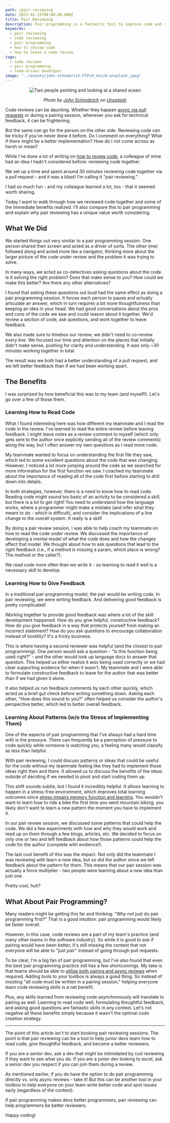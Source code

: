 ```yaml
---
path: /pair-reviewing
date: 2023-02-15T00:00:00.000Z
title: Pair Reviewing
description: Pair programming is a fantastic tool to improve code and share knowledge. Pair reviewing can be just as beneficial and I think you should give it a try.
keywords:
  - pair reviewing
  - code reviewing
  - pair programming
  - how to review code
  - how to leave a code review
tags:
  - code reviews
  - pair programming
  - team-driven developer
image: "../assets/john-schnobrich-FlPc9_VocJ4-unsplash.jpeg"
---
```


<center>

![Two people pointing and looking at a shared sceen](../assets/john-schnobrich-FlPc9_VocJ4-unsplash.jpeg)

<i> 

Photo by <a href="https://unsplash.com/@johnschno?utm_source=unsplash&utm_medium=referral&utm_content=creditCopyText">John Schnobrich</a> on <a href="https://unsplash.com/photos/FlPc9_VocJ4?utm_source=unsplash&utm_medium=referral&utm_content=creditCopyText">Unsplash</a>
  
  
</i>

</center>

Code reviews can be daunting. Whether they happen [async via pull requests](https://dangoslen.me/blog/the-four-types-of-code-reviews/) or during a pairing session, whenever you ask for technical feedback, it can be frightening.

But the same can go for the person on the other side. Reviewing code can be tricky if you've never done it before. Do I comment on everything? What if there might be a better implementation? How do I not come across as harsh or mean?

While I've done a lot of writing on [how to review code](https://dangoslen.me/blog/whats-the-point-to-code-reviews-anyway/), a colleague of mine had an idea I hadn't considered before: reviewing code together.

We set up a time and spent around 30 minutes reviewing code together via a pull request - and it was a blast! I'm calling it "pair reviewing."

I had so much fun - and my colleague learned a lot, too - that it seemed worth sharing.

Today I want to walk through how we reviewed code together and some of the immediate benefits realized. I'll also compare this to pair programming and explain why pair reviewing has a unique value worth considering.

## What We Did

We started things out very similar to a pair programming session. One person shared their screen and acted as a driver of sorts. The other (me) followed along and acted more like a navigator, thinking more about the larger picture of the code under review and the problem it was trying to solve.

In many ways, we acted as co-detectives asking questions about the code. Is it solving the right problem? Does that make sense to you? How could we make this better? Are there any other alternatives?

I found that asking these questions out loud had the same effect as doing a pair programming session. It forces each person to pause and actually articulate an answer, which in turn requires a bit more thoughtfulness than keeping an idea in your head. We had good conversations about the pros and cons of the code we saw and could reason about it together. We'd review a section of code, ask questions, and work together to leave feedback.

We also made sure to timebox our review; we didn't need to co-review every line. We focused our time and attention on the places that initially didn't make sense, pushing for clarity and understanding. It was only ~30 minutes working together in total. 

The result was we both had a better understanding of a pull request, and we left better feedback than if we had been working apart.

## The Benefits

I was surprised by how beneficial this was to my team (and myself!). Let's go over a few of those them.

### Learning How to Read Code

What I found interesting here was how different my teammate and I read the code in the review. I've learned to read the entire review before leaving feedback. I might leave notes as a review comment to myself (which only gets sent to the author once explicitly sending all of the review comments) along the way, but I often answer my own questions as I read more code.

My teammate wanted to focus on understanding the first file they saw, which led to some excellent questions about the code that was changing. However, I noticed a lot more jumping around the code as we searched for more information for the first function we saw. I coached my teammate about the importance of reading all of the code first before starting to drill down into details.

In both strategies, however, there is a need to know how to read code. Reading code might sound too basic of an activity to be considered a skill, but there is a lot to get right! You need to understand how the language works, where a programmer might make a mistake (and infer what they meant to do - which is difficult), and consider the implications of a line change to the overall system. It really is a skill!

By doing a pair review session, I was able to help coach my teammate on how to read the code under review. We discussed the importance of developing a mental model of what the code does and how the changes affect that model. We thought about how to ask questions that lead to the right feedback (i.e., if a method is missing a param, which place is wrong? The method or the caller?).

We read code more often than we write it - so learning to read it well is a necessary skill to develop.

### Learning How to Give Feedback

In a traditional pair programming model, the pair would be writing code. In pair reviewing, we were writing feedback. And delivering good feedback is pretty complicated! 

Working together to provide good feedback was where a lot of the skill development happened. How do you give helpful, constructive feedback? How do you give feedback in a way that protects yourself from making an incorrect statement? How do you ask questions to encourage collaboration instead of hostility? It's a tricky business.

This is where having a second reviewer was helpful (and the closest to pair programming). One person would ask a question - "Is this function being used right?" - and the other would look up language docs to answer that question. This helped us either realize it _was_ being used correctly or we had clear supporting evidence for when it wasn't. My teammate and I were able to formulate constructive feedback to leave for the author that was better than if we had given it alone. 

It also helped us run feedback comments by each other quickly, which acted as a brief gut check before writing something down. Asking each other, "How does this sound to you?" often helped us consider the author's perspective better, which led to better overall feedback.

### Learning About Patterns (w/o the Stress of Implementing Them)

One of the aspects of pair programming that I've always had a hard time with is the pressure. There can frequently be a perception of pressure to code quickly while someone is watching you, a feeling many would classify as less than helpful. 

With pair reviewing, I could discuss patterns or ideas that could be useful for the code without my teammate feeling like they had to implement those ideas right then and there. It allowed us to discuss the benefits of the ideas outside of deciding if we needed to pivot and start coding them up.

This shift sounds subtle, but I found it incredibly helpful. It allows learning to happen in a stress-free environment, which improves total learning outcomes since [stress impairs memory function and learning](http://brainrules.net/stress/). You wouldn't want to learn how to ride a bike the first time you went mountain biking; you likely don't want to learn a new pattern the moment you have to implement it.

In our pair review session, we discussed some patterns that could help the code. We did a few experiments with how and why they would work and read up on them through a few blogs, articles, etc. We decided to focus on only one or two and left feedback about how those patterns could help the code for the author (complete with evidence!).

The last cool benefit of this was the impact. Not only did the teammate I was reviewing with learn a new idea, but so did the author since we left feedback about the pattern for them. This means that our pair session was actually a force multiplier - two people were learning about a new idea than just one. 

Pretty cool, huh?

## What About Pair Programming?

Many readers might be getting this far and thinking: "Why not just do pair programming first?" That is a good intuition: pair programming would likely be faster overall. 

However, in this case, code reviews are a part of my team's practice (and many other teams in the software industry). So while it is good to ask if pairing would have been better, it's still missing the context that not everyone will be able to "just pair" instead of going through pull requests.

To be clear, I'm a big fan of pair programming, but I've also found that even the best pair programming practice still has a few shortcomings. My take is that teams should be able to [utilize both pairing and async reviews](https://mergeboard.com/blog/7-pair-programming-code-reviews/) when required. Adding tools to your toolbox is always a good thing. So instead of insisting "all code must be written in a pairing session," helping everyone learn code reviewing skills is a net benefit.

Plus, any skills learned from reviewing code asynchronously will translate to pairing as well. Learning to read code well, formulating thoughtful feedback, and asking good questions are fantastic skills in any context. Let's not negative all these benefits simply because it wasn't the optimal code creation strategy.

---

The point of this article isn't to start booking pair reviewing sessions. The point is that pair reviewing can be a tool to help junior devs learn how to read code, give thoughtful feedback, and become a better reviewers. 

If you are a senior dev, ask a dev that might be intimidated by cod reviewing if they want to see what you do. If you are a junior dev looking to excel, ask a senior dev you respect if you can join them during a review. 

As mentioned earlier, if you do have the option to do pair programming directly vs. only async reviews - take it! But this can be another tool in your toolbox to help everyone on your team write better code and spot issues early (regardless of the context). 

If pair programming makes devs better programmers, pair reviewing can help programmers be better reviewers.

Happy coding!